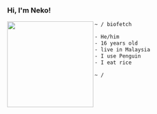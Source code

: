 
<samp><h3 align='left'>Hi, I'm Neko!</h3></samp>
<img width="200px" align='left' src="https://c.tenor.com/2IASsV3yHAQAAAAM/rem-rezero.gif">


```sh
~ / biofetch

- He/him
- 16 years old
- live in Malaysia
- I use Penguin 
- I eat rice

~ / 
```
